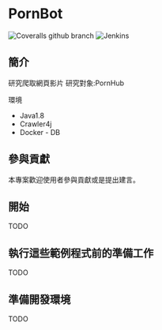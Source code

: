 # PornBot


![Coveralls github branch](https://img.shields.io/badge/java-1.8-green.svg)
![Jenkins](https://img.shields.io/badge/license-MIT-blue.svg)

## 簡介

研究爬取網頁影片
研究對象:PornHub

環境
- Java1.8
- Crawler4j
- Docker - DB

## 參與貢獻

本專案歡迎使用者參與貢獻或是提出建言。

## 開始
TODO

## 執行這些範例程式前的準備工作
TODO

## 準備開發環境
TODO
